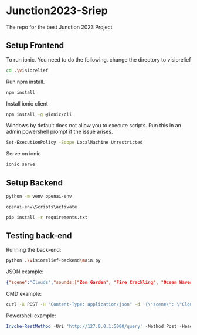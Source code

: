 # Junction2023-Sriep

The repo for the best Junction 2023 Project


## Setup Frontend
To run ionic. You need to do the following.
change the directory to visiorelief
```bash
cd .\visiorelief
```
Run npm install.
```bash
npm install
```
Install ionic client
```bash
npm install -g @ionic/cli
```
Windows by default does not allow you to execute scripts. Run this in an admin powershell prompt if the issue arises.
```bash
Set-ExecutionPolicy -Scope LocalMachine Unrestricted
```
Serve on ionic
```bash
ionic serve
```

## Setup Backend
```bash
python -m venv openai-env
```
```bash
openai-env\Scripts\activate
```
```bash
pip install -r requirements.txt
```

## Testing back-end
Running the back-end:
```bash
python .\visiorelief-backend\main.py
```
JSON example:
```json
{"scene":"Clouds","sounds:["Zen Garden", "Fire Crackling", "Ocean Waves"]","length:100"}
```
CMD example:
```bash
curl -X POST -H "Content-Type: application/json" -d '{\"scene\": \"Clouds\", \"sounds\": [\"Zen Garden\", \"Fire Crackling\", \"Ocean Waves\"], \"length\": 100}' http://127.0.0.1:5000/query
```
Powershell example:
```powershell
Invoke-RestMethod -Uri 'http://127.0.0.1:5000/query' -Method Post -Headers @{"Content-Type"="application/json"} -Body '{"scene": "Clouds", "sounds": ["Zen Garden", "Fire Crackling", "Ocean Waves"], "length": 100}'
```
